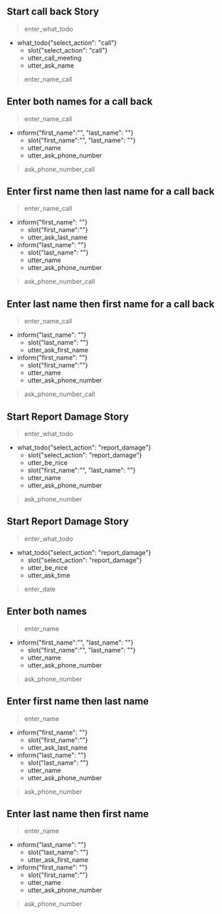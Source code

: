 <!--Report Damage Story-->

## Start call back Story
> enter_what_todo
* what_todo{"select_action": "call"}
  - slot{"select_action": "call"}
  - utter_call_meeting
  - utter_ask_name
> enter_name_call

## Enter both names for a call back
> enter_name_call
* inform{"first_name":"", "last_name": ""}
  - slot{"first_name":"", "last_name": ""} 
  - utter_name
  - utter_ask_phone_number
> ask_phone_number_call

## Enter first name then last name for a call back
> enter_name_call  
* inform{"first_name": ""}
  - slot{"first_name":""}
  - utter_ask_last_name
* inform{"last_name": ""}
  - slot{"last_name": ""}
  - utter_name
  - utter_ask_phone_number
> ask_phone_number_call
 
## Enter last name then first name for a call back
> enter_name_call
* inform{"last_name": ""}
  - slot{"last_name": ""}
  - utter_ask_first_name
* inform{"first_name": ""}
  - slot{"first_name":""}
  - utter_name
  - utter_ask_phone_number
> ask_phone_number_call
<!-- END -->

<!--Report Damage Story-->

## Start Report Damage Story
> enter_what_todo
* what_todo{"select_action": "report_damage"}
  - slot{"select_action": "report_damage"}
  - utter_be_nice
  - slot{"first_name":"", "last_name": ""}
  - utter_name
  - utter_ask_phone_number
> ask_phone_number

## Start Report Damage Story
> enter_what_todo
* what_todo{"select_action": "report_damage"}
  - slot{"select_action": "report_damage"}
  - utter_be_nice
  - utter_ask_time
> enter_date

## Enter both names
> enter_name
* inform{"first_name":"", "last_name": ""}
  - slot{"first_name":"", "last_name": ""} 
  - utter_name
  - utter_ask_phone_number
> ask_phone_number

## Enter first name then last name
> enter_name  
* inform{"first_name": ""}
  - slot{"first_name":""}
  - utter_ask_last_name
* inform{"last_name": ""}
  - slot{"last_name": ""}
  - utter_name
  - utter_ask_phone_number
> ask_phone_number
 
## Enter last name then first name
> enter_name
* inform{"last_name": ""}
  - slot{"last_name": ""}
  - utter_ask_first_name
* inform{"first_name": ""}
  - slot{"first_name":""}
  - utter_name
  - utter_ask_phone_number
> ask_phone_number

<!-- END -->